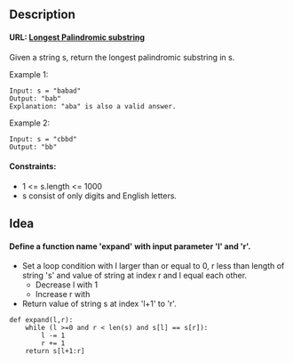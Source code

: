 ## Description
#### URL: [Longest Palindromic substring](https://leetcode.com/problems/longest-palindromic-substring)
Given a string s, return the longest palindromic substring in s.

Example 1:
```
Input: s = "babad"
Output: "bab"
Explanation: "aba" is also a valid answer.
```
Example 2:
```
Input: s = "cbbd"
Output: "bb"
```


#### Constraints:

+ 1 <= s.length <= 1000
+ s consist of only digits and English letters.

## Idea
#### Define a function name 'expand' with input parameter 'l' and 'r'.
+ Set a loop condition with l larger than or equal to 0, r less than length of string 's' and value of string at index r and l equal each other.
    + Decrease l with 1
    + Increase r with 
+ Return value of string s at index 'l+1' to 'r'. 
```
def expand(l,r):
    while (l >=0 and r < len(s) and s[l] == s[r]):
        l -= 1
        r += 1
    return s[l+1:r]
```
